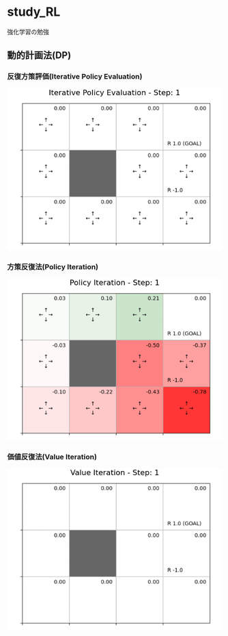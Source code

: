 # study_RL

強化学習の勉強

## 動的計画法(DP)

### 反復方策評価(Iterative Policy Evaluation)

![iterative_policy_evaluation](./deep-learning-from-scratch-4/ch04/iterative_policy_evaluation.gif)

### 方策反復法(Policy Iteration)

![policy_iteration](./deep-learning-from-scratch-4/ch04/policy_iteration.gif)

### 価値反復法(Value Iteration)

![value_iteration](./deep-learning-from-scratch-4/ch04/value_iteration.gif)
